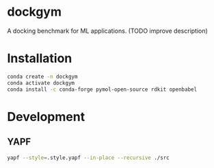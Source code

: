 # dockgym
A docking benchmark for ML applications. (TODO improve description)

# Installation

```bash
conda create -n dockgym
conda activate dockgym
conda install -c conda-forge pymol-open-source rdkit openbabel
```

# Development

## YAPF

```bash
yapf --style=.style.yapf --in-place --recursive ./src
```
